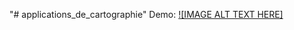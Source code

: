 "# applications_de_cartographie" 
Demo:
[![IMAGE ALT TEXT HERE]](https://www.youtube.com/watch?v=XqAw5SHx0cc)
